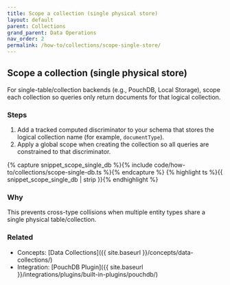 ```yaml
---
title: Scope a collection (single physical store)
layout: default
parent: Collections
grand_parent: Data Operations
nav_order: 2
permalink: /how-to/collections/scope-single-store/
---
```


## Scope a collection (single physical store)

For single-table/collection backends (e.g., PouchDB, Local Storage), scope each collection so queries only return documents for that logical collection.

### Steps

1. Add a tracked computed discriminator to your schema that stores the logical collection name (for example, `documentType`).
2. Apply a global scope when creating the collection so all queries are constrained to that discriminator.

{% capture snippet_scope_single_db %}{% include code/how-to/collections/scope-single-db.ts %}{% endcapture %}
{% highlight ts %}{{ snippet_scope_single_db | strip }}{% endhighlight %}

### Why

This prevents cross-type collisions when multiple entity types share a single physical table/collection.

### Related

- Concepts: [Data Collections]({{ site.baseurl }}/concepts/data-collections/)
- Integration: [PouchDB Plugin]({{ site.baseurl }}/integrations/plugins/built-in-plugins/pouchdb/)
